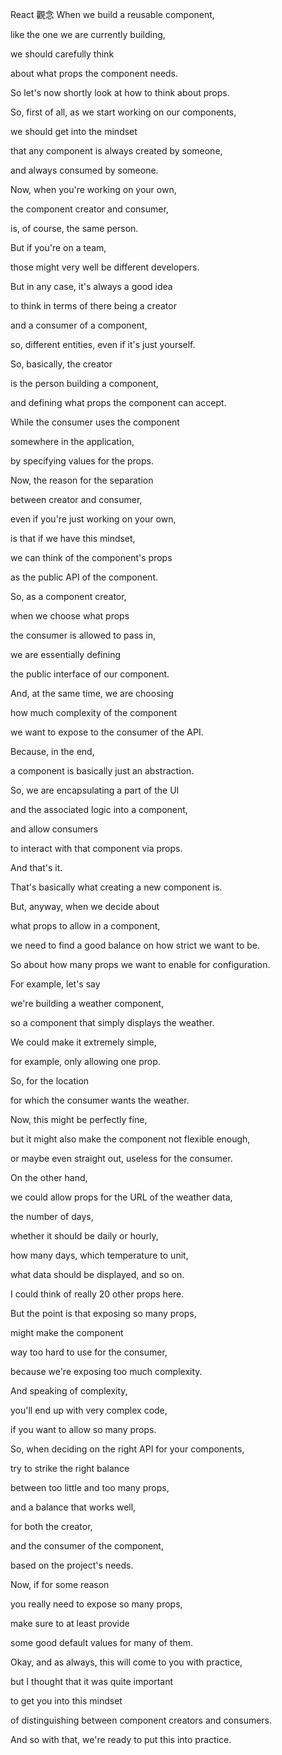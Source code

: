 React 觀念
When we build a reusable component,

like the one we are currently building,

we should carefully think

about what props the component needs.

So let's now shortly look at how to think about props.

So, first of all, as we start working on our components,

we should get into the mindset

that any component is always created by someone,

and always consumed by someone.

Now, when you're working on your own,

the component creator and consumer,

is, of course, the same person.

But if you're on a team,

those might very well be different developers.

But in any case, it's always a good idea

to think in terms of there being a creator

and a consumer of a component,

so, different entities, even if it's just yourself.

So, basically, the creator

is the person building a component,

and defining what props the component can accept.

While the consumer uses the component

somewhere in the application,

by specifying values for the props.

Now, the reason for the separation

between creator and consumer,

even if you're just working on your own,

is that if we have this mindset,

we can think of the component's props

as the public API of the component.

So, as a component creator,

when we choose what props

the consumer is allowed to pass in,

we are essentially defining

the public interface of our component.

And, at the same time, we are choosing

how much complexity of the component

we want to expose to the consumer of the API.

Because, in the end,

a component is basically just an abstraction.

So, we are encapsulating a part of the UI

and the associated logic into a component,

and allow consumers

to interact with that component via props.

And that's it.

That's basically what creating a new component is.

But, anyway, when we decide about

what props to allow in a component,

we need to find a good balance on how strict we want to be.

So about how many props we want to enable for configuration.

For example, let's say

we're building a weather component,

so a component that simply displays the weather.

We could make it extremely simple,

for example, only allowing one prop.

So, for the location

for which the consumer wants the weather.

Now, this might be perfectly fine,

but it might also make the component not flexible enough,

or maybe even straight out, useless for the consumer.

On the other hand,

we could allow props for the URL of the weather data,

the number of days,

whether it should be daily or hourly,

how many days, which temperature to unit,

what data should be displayed, and so on.

I could think of really 20 other props here.

But the point is that exposing so many props,

might make the component

way too hard to use for the consumer,

because we're exposing too much complexity.

And speaking of complexity,

you'll end up with very complex code,

if you want to allow so many props.

So, when deciding on the right API for your components,

try to strike the right balance

between too little and too many props,

and a balance that works well,

for both the creator,

and the consumer of the component,

based on the project's needs.

Now, if for some reason

you really need to expose so many props,

make sure to at least provide

some good default values for many of them.

Okay, and as always, this will come to you with practice,

but I thought that it was quite important

to get you into this mindset

of distinguishing between component creators and consumers.

And so with that, we're ready to put this into practice.